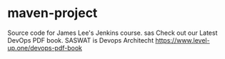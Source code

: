 # maven-project
Source code for James Lee's Jenkins course.
sas
Check out our Latest DevOps PDF book.
SASWAT is Devops Architecht
https://www.level-up.one/devops-pdf-book
